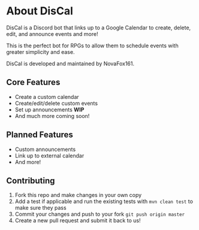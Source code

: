 # About DisCal

DisCal is a Discord bot that links up to a Google Calendar to create, delete, edit, and announce events and more! 

This is the perfect bot for RPGs to allow them to schedule events with greater simplicity and ease.

DisCal is developed and maintained by NovaFox161.

## Core Features

* Create a custom calendar
* Create/edit/delete custom events
* Set up announcements **WIP**
* And much more coming soon!

## Planned Features

* Custom announcements
* Link up to external calendar
* And more!

## Contributing

1. Fork this repo and make changes in your own copy
2. Add a test if applicable and run the existing tests with `mvn clean test` to make sure they pass
3. Commit your changes and push to your fork `git push origin master`
4. Create a new pull request and submit it back to us!